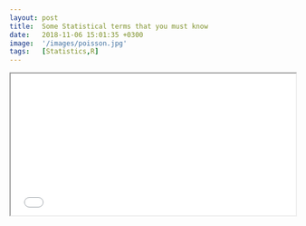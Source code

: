 ```yaml
---
layout: post
title:  Some Statistical terms that you must know
date:   2018-11-06 15:01:35 +0300
image:  '/images/poisson.jpg'
tags:   [Statistics,R]
---
```

<html>
  <head>
    <title>measure of central</title>
  </head>
  <body>
    <iframe src="/Statistic_terms.pdf" width="100%" height="250px">
    </iframe>
  </body>
</html>